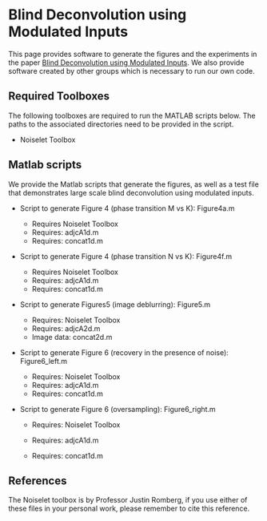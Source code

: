 # Blind Deconvolution using Modulated Inputs

This page provides software to generate the figures and the experiments in the paper [Blind Deconvolution using Modulated Inputs](https://arxiv.org/pdf/1811.08453.pdf). We also provide software created by other groups which is necessary to run our own code. 

## Required Toolboxes

The following toolboxes are required to run the MATLAB scripts below. The paths to the associated directories need to be provided in the script.

- Noiselet Toolbox

## Matlab scripts

We provide the Matlab scripts that generate the figures, as well as a test file that demonstrates large scale blind deconvolution using modulated inputs.

- Script to generate Figure 4 (phase transition M vs K): Figure4a.m
  
  - Requires Noiselet Toolbox
  - Requires: adjcA1d.m
  - Requires: concat1d.m
  
- Script to generate Figure 4 (phase transition N vs K): Figure4f.m
  
  - Requires Noiselet Toolbox
  - Requires: adjcA1d.m
  - Requires: concat1d.m
  
- Script to generate Figures5 (image deblurring): Figure5.m
  - Requires: Noiselet Toolbox
  - Requires: adjcA2d.m
  - Image data: concat2d.m

- Script to generate Figure 6  (recovery in the presence of noise): Figure6_left.m
  - Requires: Noiselet Toolbox
  - Requires: adjcA1d.m
  - Requires: concat1d.m

- Script to generate Figure 6  (oversampling): Figure6_right.m

  - Requires: Noiselet Toolbox
  - Requires: adjcA1d.m

  - Requires: concat1d.m

    

## References

The Noiselet toolbox is by Professor Justin Romberg, if you use either of these files in your personal work, please remember to cite this reference.
